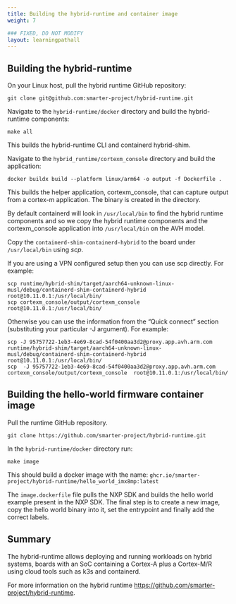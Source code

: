 ```yaml
---
title: Building the hybrid-runtime and container image
weight: 7

### FIXED, DO NOT MODIFY
layout: learningpathall
---
```


## Building the hybrid-runtime

On your Linux host, pull the hybrid runtime GitHub repository:
```console
git clone git@github.com:smarter-project/hybrid-runtime.git
```
Navigate to the `hybrid-runtime/docker` directory and build the hybrid-runtime components:
```console
make all
```
This builds the hybrid-runtime CLI and containerd hybrid-shim. 

Navigate to the `hybrid_runtime/cortexm_console`  directory and build the application:
```console
docker buildx build --platform linux/arm64 -o output -f Dockerfile .
```
This builds the helper application, cortexm_console, that can capture output from a cortex-m application. The binary is created in the directory.

By default containerd will look in `/usr/local/bin` to find the hybrid runtime components and so we copy the hybrid runtime components and the cortexm_console application into `/usr/local/bin` on the AVH model.

Copy the `containerd-shim-containerd-hybrid` to the board under `/usr/local/bin` using *scp*.

If you are using a VPN configured setup then you can use scp directly. For example: 
```console
scp runtime/hybrid-shim/target/aarch64-unknown-linux-musl/debug/containerd-shim-containerd-hybrid root@10.11.0.1:/usr/local/bin/
scp cortexm_console/output/cortexm_console  root@10.11.0.1:/usr/local/bin/
```
Otherwise you can use the information from the “Quick connect” section (substituting your particular -J argument). For example:
```console
scp -J 95757722-1eb3-4e69-8cad-54f0400aa3d2@proxy.app.avh.arm.com runtime/hybrid-shim/target/aarch64-unknown-linux-musl/debug/containerd-shim-containerd-hybrid root@10.11.0.1:/usr/local/bin/
scp  -J 95757722-1eb3-4e69-8cad-54f0400aa3d2@proxy.app.avh.arm.com cortexm_console/output/cortexm_console  root@10.11.0.1:/usr/local/bin/
```

## Building the hello-world firmware container image

Pull the runtime GitHub repository.
```console
git clone https://github.com/smarter-project/hybrid-runtime.git
```
In the `hybrid-runtime/docker` directory run:
```console
make image
```
This should build a docker image with the name: `ghcr.io/smarter-project/hybrid-runtime/hello_world_imx8mp:latest`

The `image.dockerfile` file pulls the NXP SDK and builds the hello world example present in the NXP SDK.  The final step is to create a new image, copy the hello world binary into it, set the entrypoint and finally add the correct labels.

## Summary

The hybrid-runtime allows deploying and running workloads on hybrid systems, boards with an SoC containing a Cortex-A plus a Cortex-M/R using cloud tools such as k3s and containerd.

For more information on the hybrid runtime https://github.com/smarter-project/hybrid-runtime.